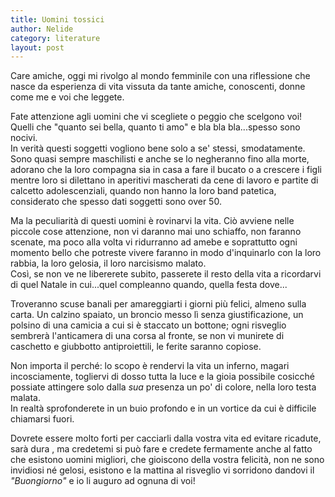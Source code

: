 ```yaml
---
title: Uomini tossici
author: Nelide
category: literature
layout: post
---
```



Care amiche, oggi mi rivolgo al mondo femminile con una riflessione che nasce da esperienza di vita vissuta da tante amiche, conoscenti, donne come me e voi che leggete.

Fate attenzione agli uomini che vi scegliete o peggio che scelgono voi! Quelli che "quanto sei bella, quanto ti amo" e bla bla bla...spesso sono nocivi.<br>In verità questi soggetti vogliono bene solo a se' stessi, smodatamente. Sono quasi sempre maschilisti e anche se lo negheranno fino alla morte, adorano che la loro compagna sia in casa a fare il bucato o a crescere i figli mentre loro si dilettano in aperitivi mascherati da cene di lavoro e partite di calcetto adolescenziali, quando non hanno la loro band patetica, considerato che spesso dati soggetti sono over 50.

Ma la peculiarità di questi uomini è rovinarvi la vita. Ciò avviene nelle piccole cose attenzione, non vi daranno mai uno schiaffo, non faranno scenate, ma poco alla volta vi ridurranno ad amebe e soprattutto ogni momento bello che potreste vivere faranno in modo d'inquinarlo con la loro rabbia, la loro gelosia, il loro narcisismo malato.<br>Così, se non ve ne libererete subito, passerete il resto della vita a ricordarvi di quel Natale in cui...quel compleanno quando, quella festa dove...

Troveranno scuse banali per amareggiarti i giorni più felici, almeno sulla carta. Un calzino spaiato, un broncio messo lì senza giustificazione, un polsino di una camicia a cui si è staccato un bottone; ogni risveglio sembrerà l'anticamera di una corsa al fronte, se non vi munirete di caschetto e giubbotto antiproiettili, le ferite saranno copiose.

Non importa il perché: lo scopo è rendervi la vita un inferno, magari incosciamente, togliervi di dosso tutta la luce e la gioia possibile cosicché possiate attingere solo dalla *sua* presenza un po' di colore, nella loro testa malata.<br>In realtà sprofonderete in un buio profondo e in un vortice da cui è difficile chiamarsi fuori.

Dovrete essere molto forti per cacciarli dalla vostra vita ed evitare ricadute, sarà dura , ma credetemi si può fare e credete fermamente anche al fatto che esistono uomini migliori, che gioiscono della vostra felicità, non ne sono invidiosi né gelosi, esistono e la mattina al risveglio vi sorridono dandovi il <em>"Buongiorno"</em> e io li auguro ad ognuna di voi!